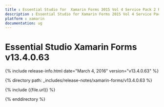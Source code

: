 ```yaml
---
title : Essential Studio for  Xamarin Forms 2015 Vol 4 Service Pack 2 Release Notes
description : Essential Studio for Xamarin Forms 2015 Vol 4 Service Pack 2 Release Notes
platform : xamarin
documentation: ug
---
```


# Essential Studio Xamarin Forms v13.4.0.63

{% include release-info.html date="March 4, 2016" version="v13.4.0.63" %} 

{% directory path: _includes/release-notes/xamarin-forms/v13.4.0.63 %}

{% include {{file.url}} %}

{% enddirectory %}